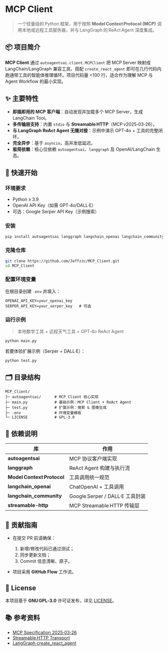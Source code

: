 # MCP Client

> 一个轻量级的 Python 框架，用于按照 **Model Context Protocol (MCP)** 调用本地或远程工具服务器，并与 LangGraph 的 ReAct Agent 深度集成。

## 📦 项目简介
**MCP Client** 通过 `autoagentsai.client.MCPClient` 把 MCP Server 映射成 LangChain/LangGraph 兼容工具，搭配 `create_react_agent` 即可在几行代码内跑通带工具的智能体推理循环。项目代码量 <100 行，适合作为理解 MCP 与 Agent Workflow 的最小实现。

## ✨ 主要特性
- **即插即用的 MCP 客户端**：自动发现并加载多个 MCP Server，生成 LangChain Tool。
- **多传输层支持**：内置 `stdio` 与 **Streamable HTTP**（MCP v2025‑03‑26）。
- **与 LangGraph ReAct Agent 无缝对接**：示例中演示 GPT‑4o + 工具的完整闭环。
- **完全异步**：基于 `asyncio`，高并发低延迟。
- **极简依赖**：核心仅依赖 `autoagentsai`、`langgraph` 及 OpenAI/LangChain 生态。

## 🚀 快速开始

### 环境要求
- Python ≥ 3.9
- OpenAI API Key（如需 GPT‑4o/DALL·E）
- 可选：Google Serper API Key（示例搜索）

### 安装
```bash
pip install autoagentsai langgraph langchain_openai langchain_community google-serper
````

### 克隆仓库

```bash
git clone https://github.com/Jeffzzc/MCP_Client.git
cd MCP_Client
```

### 配置环境变量

在根目录创建 `.env` 并填入：

```env
OPENAI_API_KEY=your_openai_key
SERPER_API_KEY=your_serper_key   # 可选
```

### 运行示例

> 本地数学工具 + 远程天气工具 + GPT‑4o ReAct Agent

```bash
python main.py
```

若要体验扩展示例（Serper + DALL·E）：

```bash
python test.py
```

## 🗂️ 目录结构

```
MCP_Client/
├─ autoagentsai/      # MCP Client 核心实现
├─ main.py            # 基础示例：MCP Client + ReAct Agent
├─ test.py            # 扩展示例：搜索 & 图像生成
├─ .env               # 环境变量模板
└─ LICENSE            # GPL‑3.0
```

## 🔧 依赖说明

| 库                          | 作用                          |
| -------------------------- | --------------------------- |
| **autoagentsai**           | MCP 协议客户端实现                 |
| **langgraph**              | ReAct Agent 构建与执行流          |
| **Model Context Protocol** | 工具调用统一规范                    |
| **langchain\_openai**      | ChatOpenAI + 工具调用           |
| **langchain\_community**   | Google Serper / DALL·E 工具封装 |
| **streamable-http**        | MCP Streamable HTTP 传输层     |

## 🤝 贡献指南

* 在提交 PR 前请确保：

  1. 新增/修改代码已通过测试；
  2. 同步更新文档；
  3. Commit 信息清晰、原子。
* 项目采用 **GitHub Flow** 工作流。

## 📄 License

本项目基于 **GNU GPL‑3.0** 许可证发布，详见 [LICENSE](./LICENSE)。

## 📚 参考资料

* [MCP Specification 2025‑03‑26](https://modelcontextprotocol.io/specification/2025-03-26)
* [Streamable HTTP Transport](https://modelcontextprotocol.io/specification/2025-03-26/basic/transports)
* [LangGraph create\_react\_agent](https://langchain-ai.github.io/langgraph/reference/prebuilt/#langgraph.prebuilt.chat_agent_executor.create_react_agent)
